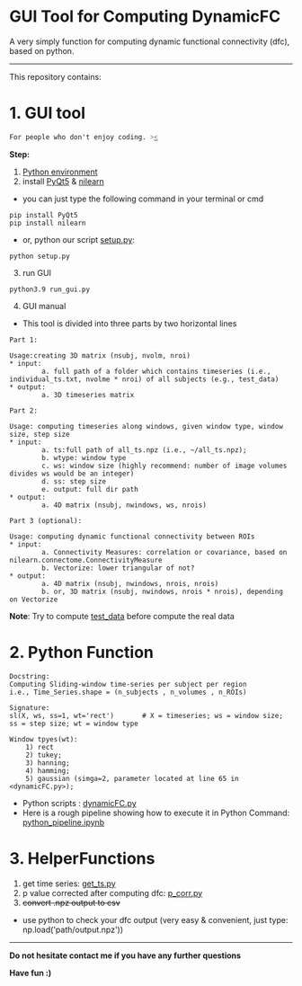 # GUI Tool for Computing DynamicFC


A very simply function for computing dynamic functional connectivity (dfc), based on python.


-----

This repository contains:

# 1. GUI tool
```
For people who don't enjoy coding. ˃͜˂
```

**Step:**
1) [Python environment](https://www.python.org/)
2) install [PyQt5](https://pypi.org/project/PyQt5/) & [nilearn](https://nilearn.github.io/)
* you can just type the following command in your terminal or cmd
```
pip install PyQt5
pip install nilearn
```
* or, python our script [setup.py](Tool-for-Computing-DynamicFC/setup.py):
```
python setup.py
```
3) run GUI
```
python3.9 run_gui.py
```
4) GUI manual
* This tool is divided into three parts by two horizontal lines
```
Part 1: 

Usage:creating 3D matrix (nsubj, nvolm, nroi)
* input: 
        a. full path of a folder which contains timeseries (i.e., individual_ts.txt, nvolme * nroi) of all subjects (e.g., test_data)
* output: 
        a. 3D timeseries matrix
```
```
Part 2: 

Usage: computing timeseries along windows, given window type, window size, step size
* input: 
        a. ts:full path of all_ts.npz (i.e., ~/all_ts.npz);
        b. wtype: window type
        c. ws: window size (highly recommend: number of image volumes divides ws would be an integer)
        d. ss: step size
        e. output: full dir path
* output:
        a. 4D matrix (nsubj, nwindows, ws, nrois)
```
```
Part 3 (optional): 

Usage: computing dynamic functional connectivity between ROIs
* input:
        a. Connectivity Measures: correlation or covariance, based on nilearn.connectome.ConnectivityMeasure
        b. Vectorize: lower triangular of not?
* output: 
        a. 4D matrix (nsubj, nwindows, nrois, nrois) 
        b. or, 3D matrix (nsubj, nwindows, nrois * nrois), depending on Vectorize
```
**Note**: Try to compute [test_data](Tool-for-Computing-DynamicFC/test_data) before compute the real data

# 2. Python Function
```
Docstring:
Computing Sliding-window time-series per subject per region 
i.e., Time_Series.shape = (n_subjects , n_volumes , n_ROIs)

Signature: 
sl(X, ws, ss=1, wt='rect')       # X = timeseries; ws = window size; ss = step size; wt = window type

Window tpyes(wt): 
    1) rect
    2) tukey; 
    3) hanning;
    4) hamming;
    5) gaussian (simga=2, parameter located at line 65 in <dynamicFC.py>);
```
* Python scripts : [dynamicFC.py](/helperfunctions/dynamicFC.py)
* Here is a rough pipeline showing how to execute it in Python Command: [python_pipeline.ipynb](/helperfunctions/python_pipeline.ipynb)


# 3. HelperFunctions
1) get time series: [get_ts.py](helperfunctions/get_ts.py)
2) p value corrected after computing dfc: [p_corr.py](helperfunctions/p_corr.py)
3) ~~convert .npz output to csv~~
* use python to check your dfc output (very easy & convenient, just type: np.load('path/output.npz'))
-------

**Do not hesitate contact me if you have any further questions**

**Have fun :)**
